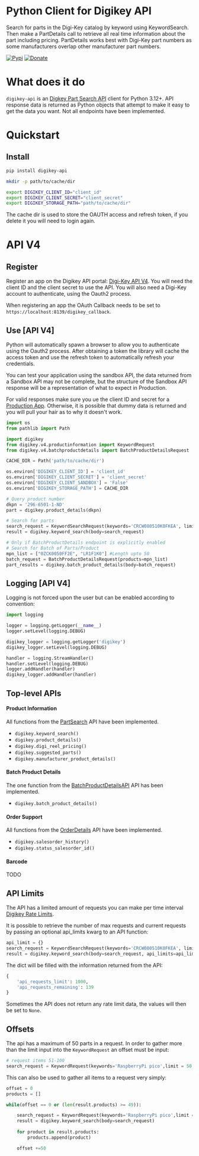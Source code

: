 Python Client for Digikey API
=================================
Search for parts in the Digi-Key catalog by keyword using KeywordSearch. Then make a PartDetails call to retrieve all
real time information about the part including pricing. PartDetails works best with Digi-Key part numbers as some
manufacturers overlap other manufacturer part numbers.

[![Pypi](https://img.shields.io/pypi/v/digikey-api.svg?color=brightgreen)](https://pypi.org/project/digikey-api/)
[![Donate](https://img.shields.io/badge/Donate-PayPal-gold.svg)](https://www.paypal.com/cgi-bin/webscr?cmd=_donations&business=53HWHHVCJ3D4J&currency_code=EUR&source=url)

# What does it do
`digikey-api` is an [Digkey Part Search API](https://api-portal.digikey.com/node/8517) client for Python 3.12+. API response data is returned as Python objects that attempt to make it easy to get the data you want. Not all endpoints have been implemented.

# Quickstart

## Install
```sh
pip install digikey-api

mkdir -p path/to/cache/dir

export DIGIKEY_CLIENT_ID="client_id"
export DIGIKEY_CLIENT_SECRET="client_secret"
export DIGIKEY_STORAGE_PATH="path/to/cache/dir"
```

The cache dir is used to store the OAUTH access and refresh token, if you delete it you will need to login again.

# API V4
## Register
Register an app on the Digikey API portal: [Digi-Key API V4](https://developer.digikey.com/get_started). You will need
the client ID and the client secret to use the API. You will also need a Digi-Key account to authenticate, using the
Oauth2 process.

When registering an app the OAuth Callback needs to be set to `https://localhost:8139/digikey_callback`.

## Use [API V4]
Python will automatically spawn a browser to allow you to authenticate using the Oauth2 process. After obtaining a token
the library will cache the access token and use the refresh token to automatically refresh your credentials.

You can test your application using the sandbox API, the data returned from a Sandbox API may not be complete, but the
structure of the Sandbox API response will be a representation of what to expect in Production.

For valid responses make sure you ue the client ID and secret for a [Production App](https://developer.digikey.com/documentation/organization).
Otherwise, it is possible that dummy data is returned and you will pull your hair as to why it doesn't work.

```python
import os
from pathlib import Path

import digikey
from digikey.v4.productinformation import KeywordRequest
from digikey.v4.batchproductdetails import BatchProductDetailsRequest

CACHE_DIR = Path('path/to/cache/dir')

os.environ['DIGIKEY_CLIENT_ID'] = 'client_id'
os.environ['DIGIKEY_CLIENT_SECRET'] = 'client_secret'
os.environ['DIGIKEY_CLIENT_SANDBOX'] = 'False'
os.environ['DIGIKEY_STORAGE_PATH'] = CACHE_DIR

# Query product number
dkpn = '296-6501-1-ND'
part = digikey.product_details(dkpn)

# Search for parts
search_request = KeywordSearchRequest(keywords='CRCW080510K0FKEA', limit=10, offset = 0)
result = digikey.keyword_search(body=search_request)

# Only if BatchProductDetails endpoint is explicitly enabled
# Search for Batch of Parts/Product
mpn_list = ["0ZCK0050FF2E", "LR1F1K0"] #Length upto 50
batch_request = BatchProductDetailsRequest(products=mpn_list)
part_results = digikey.batch_product_details(body=batch_request)
```

## Logging [API V4]
Logging is not forced upon the user but can be enabled according to convention:
```python
import logging

logger = logging.getLogger(__name__)
logger.setLevel(logging.DEBUG)

digikey_logger = logging.getLogger('digikey')
digikey_logger.setLevel(logging.DEBUG)

handler = logging.StreamHandler()
handler.setLevel(logging.DEBUG)
logger.addHandler(handler)
digikey_logger.addHandler(handler)
```

## Top-level APIs

#### Product Information
All functions from the [PartSearch](https://developer.digikey.com/products/product-information/partsearch/) API have been implemented.
* `digikey.keyword_search()`
* `digikey.product_details()`
* `digikey.digi_reel_pricing()`
* `digikey.suggested_parts()`
* `digikey.manufacturer_product_details()`

#### Batch Product Details
The one function from the [BatchProductDetailsAPI](https://developer.digikey.com/products/batch-productdetails/batchproductdetailsapi) API has been implemented.
* `digikey.batch_product_details()`

#### Order Support
All functions from the [OrderDetails](https://developer.digikey.com/products/order-support/orderdetails/) API have been implemented.
* `digikey.salesorder_history()`
* `digikey.status_salesorder_id()`

#### Barcode
TODO

## API Limits
The API has a limited amount of requests you can make per time interval [Digikey Rate Limits](https://developer.digikey.com/documentation/shared-concepts#rate-limits).

It is possible to retrieve the number of max requests and current requests by passing an optional api_limits kwarg to an API function:
```python
api_limit = {}
search_request = KeywordSearchRequest(keywords='CRCW080510K0FKEA', limit=10)
result = digikey.keyword_search(body=search_request, api_limits=api_limit)
```

The dict will be filled with the information returned from the API:
```python
{
    'api_requests_limit': 1000,
    'api_requests_remaining': 139
}
```
Sometimes the API does not return any rate limit data, the values will then be set to `None`.


## Offsets
The api has a maximum of 50 parts in a request.
In order to gather more than the limit input into the `KeywordRequest` an offset must be input:
```python
# request items 51-100
search_request = KeywordRequest(keywords='RaspberryPi pico',limit = 50,offset=50)
```

This can also be used to gather all items to a request very simply:
```python
offset = 0
products = []

while(offset == 0 or (len(result.products) >= 49)):

    search_request = KeywordRequest(keywords='RaspberryPi pico',limit = 50,offset=offset)
    result = digikey.keyword_search(body=search_request)
    
    for product in result.products:
        products.append(product)

    offset +=50
```
